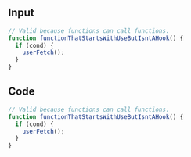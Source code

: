 
## Input

```javascript
// Valid because functions can call functions.
function functionThatStartsWithUseButIsntAHook() {
  if (cond) {
    userFetch();
  }
}

```

## Code

```javascript
// Valid because functions can call functions.
function functionThatStartsWithUseButIsntAHook() {
  if (cond) {
    userFetch();
  }
}

```
      